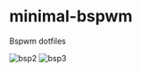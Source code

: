 # minimal-bspwm
Bspwm dotfiles 

![bsp2](https://github.com/autonomuscoder/minimal-bspwm/assets/112854891/5d8d94de-95a4-4140-b363-36ae4a07d072)
![bsp3](https://github.com/autonomuscoder/minimal-bspwm/assets/112854891/3bb5b3d0-005d-4ad9-a6f4-5cdab42cb08a)
